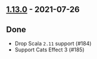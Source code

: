 ## [1.13.0](https://github.com/Kevin-Lee/logger-f/issues?utf8=%E2%9C%93&q=is%3Aissue+is%3Aclosed+milestone%3Amilestone19) - 2021-07-26

## Done
* Drop Scala `2.11` support (#184)
* Support Cats Effect 3 (#185)
